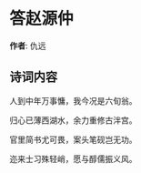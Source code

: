 # 答赵源仲

**作者**: 仇远

## 诗词内容

人到中年万事慵，我今况是六旬翁。

归心已薄西湖水，余力重修古泮宫。

官里简书尤可畏，案头笔砚岂无功。

迩来士习殊轻峭，愿与醇儒振义风。

